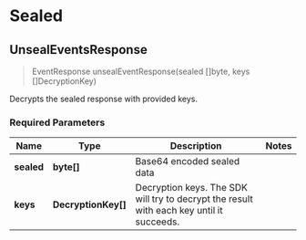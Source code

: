 # Sealed

## **UnsealEventsResponse**
> EventResponse unsealEventResponse(sealed []byte, keys []DecryptionKey)

Decrypts the sealed response with provided keys.
### Required Parameters

| Name       | Type                | Description                                                                              | Notes |
|------------|---------------------|------------------------------------------------------------------------------------------|-------|
| **sealed** | **byte[]**          | Base64 encoded sealed data                                                               |       |
| **keys**   | **DecryptionKey[]** | Decryption keys. The SDK will try to decrypt the result with each key until it succeeds. |       | 

